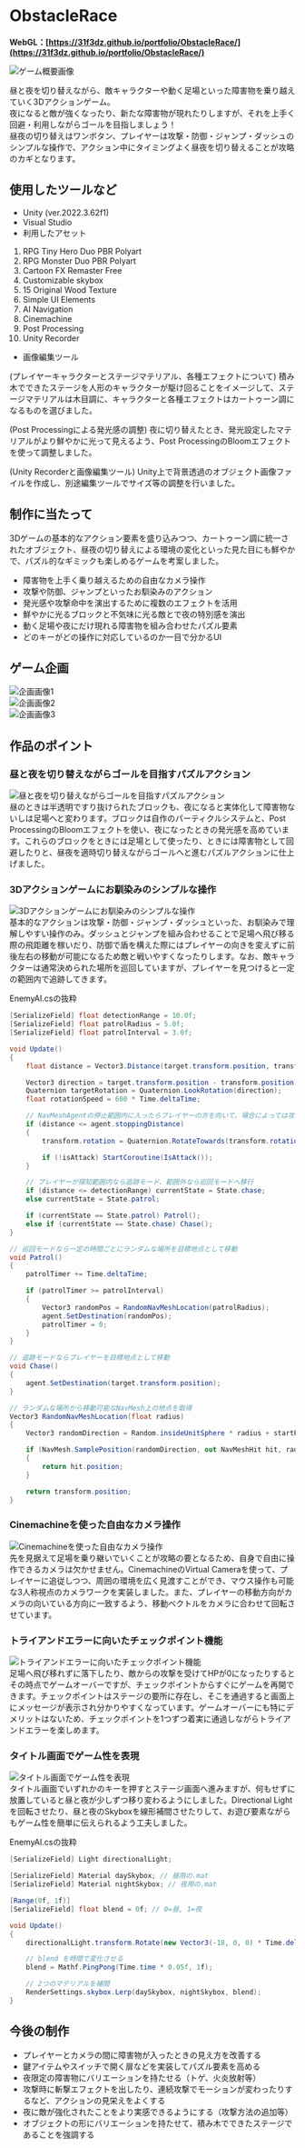 # ObstacleRace
**WebGL：[https://31f3dz.github.io/portfolio/ObstacleRace/](https://31f3dz.github.io/portfolio/ObstacleRace/)**

![ゲーム概要画像](readmeImg/readmeImg_01.png)

昼と夜を切り替えながら、敵キャラクターや動く足場といった障害物を乗り越えていく3Dアクションゲーム。  
夜になると敵が強くなったり、新たな障害物が現れたりしますが、それを上手く回避・利用しながらゴールを目指しましょう！  
昼夜の切り替えはワンボタン、プレイヤーは攻撃・防御・ジャンプ・ダッシュのシンプルな操作で、アクション中にタイミングよく昼夜を切り替えることが攻略のカギとなります。

## 使用したツールなど
* Unity (ver.2022.3.62f1)
* Visual Studio
* 利用したアセット
1. RPG Tiny Hero Duo PBR Polyart
2. RPG Monster Duo PBR Polyart
3. Cartoon FX Remaster Free
4. Customizable skybox
5. 15 Original Wood Texture
6. Simple UI Elements
7. AI Navigation
8. Cinemachine
9. Post Processing
10. Unity Recorder
* 画像編集ツール

(プレイヤーキャラクターとステージマテリアル、各種エフェクトについて)
積み木でできたステージを人形のキャラクターが駆け回ることをイメージして、ステージマテリアルは木目調に、キャラクターと各種エフェクトはカートゥーン調になるものを選びました。

(Post Processingによる発光感の調整)
夜に切り替えたとき、発光設定したマテリアルがより鮮やかに光って見えるよう、Post ProcessingのBloomエフェクトを使って調整しました。

(Unity Recorderと画像編集ツール)
Unity上で背景透過のオブジェクト画像ファイルを作成し、別途編集ツールでサイズ等の調整を行いました。

## 制作に当たって
3Dゲームの基本的なアクション要素を盛り込みつつ、カートゥーン調に統一されたオブジェクト、昼夜の切り替えによる環境の変化といった見た目にも鮮やかで、パズル的なギミックも楽しめるゲームを考案しました。
* 障害物を上手く乗り越えるための自由なカメラ操作
* 攻撃や防御、ジャンプといったお馴染みのアクション
* 発光感や攻撃命中を演出するために複数のエフェクトを活用
* 鮮やかに光るブロックと不気味に光る敵とで夜の特別感を演出
* 動く足場や夜にだけ現れる障害物を組み合わせたパズル要素
* どのキーがどの操作に対応しているのか一目で分かるUI

## ゲーム企画
![企画画像1](readmeImg/readmeImg_02.png)  
![企画画像2](readmeImg/readmeImg_03.png)  
![企画画像3](readmeImg/readmeImg_04.png)  

## 作品のポイント
### 昼と夜を切り替えながらゴールを目指すパズルアクション
![昼と夜を切り替えながらゴールを目指すパズルアクション](readmeImg/readmeImg_05.png)  
昼のときは半透明ですり抜けられたブロックも、夜になると実体化して障害物ないしは足場へと変わります。ブロックは自作のパーティクルシステムと、Post ProcessingのBloomエフェクトを使い、夜になったときの発光感を高めています。これらのブロックをときには足場として使ったり、ときには障害物として回避したりと、昼夜を適時切り替えながらゴールへと進むパズルアクションに仕上げました。

### 3Dアクションゲームにお馴染みのシンプルな操作
![3Dアクションゲームにお馴染みのシンプルな操作](readmeImg/readmeImg_06.png)  
基本的なアクションは攻撃・防御・ジャンプ・ダッシュといった、お馴染みで理解しやすい操作のみ。ダッシュとジャンプを組み合わせることで足場へ飛び移る際の飛距離を稼いだり、防御で盾を構えた際にはプレイヤーの向きを変えずに前後左右の移動が可能になるため敵と戦いやすくなったりします。なお、敵キャラクターは通常決められた場所を巡回していますが、プレイヤーを見つけると一定の範囲内で追跡してきます。

EnemyAI.csの抜粋
```C#
[SerializeField] float detectionRange = 10.0f;
[SerializeField] float patrolRadius = 5.0f;
[SerializeField] float patrolInterval = 3.0f;

void Update()
{
    float distance = Vector3.Distance(target.transform.position, transform.position); // 敵キャラクターとプレイヤーとの距離

    Vector3 direction = target.transform.position - transform.position;
    Quaternion targetRotation = Quaternion.LookRotation(direction);
    float rotationSpeed = 600 * Time.deltaTime;

    // NavMeshAgentの停止範囲内に入ったらプレイヤーの方を向いて、場合によっては攻撃
    if (distance <= agent.stoppingDistance)
    {
        transform.rotation = Quaternion.RotateTowards(transform.rotation, targetRotation, rotationSpeed);

        if (!isAttack) StartCoroutine(IsAttack());
    }

    // プレイヤーが探知範囲内なら追跡モード、範囲外なら巡回モードへ移行
    if (distance <= detectionRange) currentState = State.chase;
    else currentState = State.patrol;

    if (currentState == State.patrol) Patrol();
    else if (currentState == State.chase) Chase();
}

// 巡回モードなら一定の時間ごとにランダムな場所を目標地点として移動
void Patrol()
{
    patrolTimer += Time.deltaTime;

    if (patrolTimer >= patrolInterval)
    {
        Vector3 randomPos = RandomNavMeshLocation(patrolRadius);
        agent.SetDestination(randomPos);
        patrolTimer = 0;
    }
}

// 追跡モードならプレイヤーを目標地点として移動
void Chase()
{
    agent.SetDestination(target.transform.position);
}

// ランダムな場所から移動可能なNavMesh上の地点を取得
Vector3 RandomNavMeshLocation(float radius)
{
    Vector3 randomDirection = Random.insideUnitSphere * radius + startPosition;

    if (NavMesh.SamplePosition(randomDirection, out NavMeshHit hit, radius, NavMesh.AllAreas))
    {
        return hit.position;
    }

    return transform.position;
}
```

### Cinemachineを使った自由なカメラ操作
![Cinemachineを使った自由なカメラ操作](readmeImg/readmeImg_07.png)  
先を見据えて足場を乗り継いでいくことが攻略の要となるため、自身で自由に操作できるカメラは欠かせません。CinemachineのVirtual Cameraを使って、プレイヤーに追従しつつ、周囲の環境を広く見渡すことができ、マウス操作も可能な3人称視点のカメラワークを実装しました。また、プレイヤーの移動方向がカメラの向いている方向に一致するよう、移動ベクトルをカメラに合わせて回転させています。

### トライアンドエラーに向いたチェックポイント機能
![トライアンドエラーに向いたチェックポイント機能](readmeImg/readmeImg_08.png)  
足場へ飛び移れずに落下したり、敵からの攻撃を受けてHPが0になったりするとその時点でゲームオーバーですが、チェックポイントからすぐにゲームを再開できます。チェックポイントはステージの要所に存在し、そこを通過すると画面上にメッセージが表示され分かりやすくなっています。ゲームオーバーにも特にデメリットはないため、チェックポイントを1つずつ着実に通過しながらトライアンドエラーを楽しめます。

### タイトル画面でゲーム性を表現
![タイトル画面でゲーム性を表現](readmeImg/readmeImg_09.png)  
タイトル画面でいずれかのキーを押すとステージ画面へ進みますが、何もせずに放置していると昼と夜が少しずつ移り変わるようにしました。Directional Lightを回転させたり、昼と夜のSkyboxを線形補間させたりして、お遊び要素ながらもゲーム性を簡単に伝えられるよう工夫しました。

EnemyAI.csの抜粋
```C#
[SerializeField] Light directionalLight;

[SerializeField] Material daySkybox; // 昼用の.mat
[SerializeField] Material nightSkybox; // 夜用の.mat

[Range(0f, 1f)]
[SerializeField] float blend = 0f; // 0=昼, 1=夜

void Update()
{
    directionalLight.transform.Rotate(new Vector3(-18, 0, 0) * Time.deltaTime);

    // blend を時間で変化させる
    blend = Mathf.PingPong(Time.time * 0.05f, 1f);

    // 2つのマテリアルを補間
    RenderSettings.skybox.Lerp(daySkybox, nightSkybox, blend);
}
```

## 今後の制作
* プレイヤーとカメラの間に障害物が入ったときの見え方を改善する
* 鍵アイテムやスイッチで開く扉などを実装してパズル要素を高める
* 夜限定の障害物にバリエーションを持たせる（トゲ、火炎放射等）
* 攻撃時に斬撃エフェクトを出したり、連続攻撃でモーションが変わったりするなど、アクションの見栄えをよくする
* 夜に敵が強化されたことをより実感できるようにする（攻撃方法の追加等）
* オブジェクトの形にバリエーションを持たせて、積み木でできたステージであることを強調する
